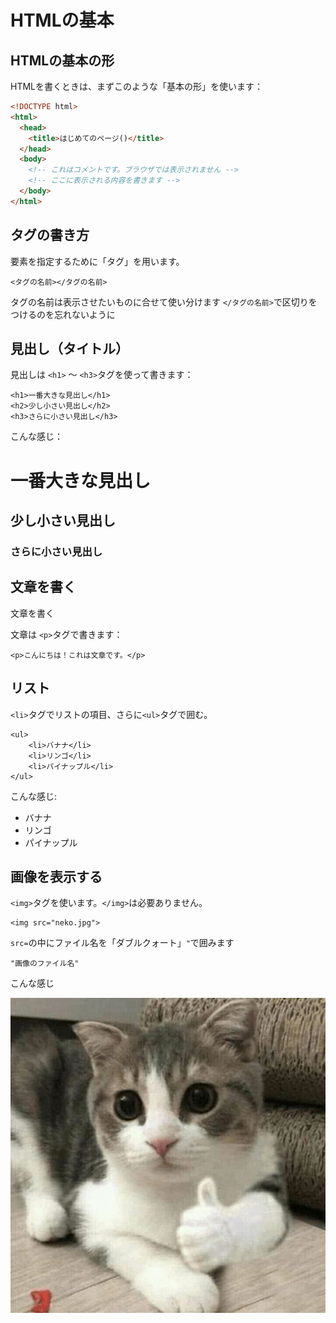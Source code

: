 # HTMLの基本

## HTMLの基本の形

HTMLを書くときは、まずこのような「基本の形」を使います：

```html
<!DOCTYPE html>
<html>
  <head>
    <title>はじめてのページ()</title>
  </head>
  <body>
    <!-- これはコメントです。ブラウザでは表示されません -->
    <!-- ここに表示される内容を書きます -->
  </body>
</html>
```
## タグの書き方
要素を指定するために「タグ」を用います。
```
<タグの名前></タグの名前>
```
タグの名前は表示させたいものに合せて使い分けます
`</タグの名前>`で区切りをつけるのを忘れないように

## 見出し（タイトル）

見出しは `<h1>` ～ `<h3>`タグを使って書きます：
```
<h1>一番大きな見出し</h1>
<h2>少し小さい見出し</h2>
<h3>さらに小さい見出し</h3>
```
こんな感じ：
# 一番大きな見出し
## 少し小さい見出し
### さらに小さい見出し

## 文章を書く
文章を書く

文章は `<p>`タグで書きます：
```
<p>こんにちは！これは文章です。</p>
```
## リスト
`<li>`タグでリストの項目、さらに`<ul>`タグで囲む。
```
<ul>
    <li>バナナ</li>
    <li>リンゴ</li>
    <li>パイナップル</li>
</ul>
```
こんな感じ: 
- バナナ
- リンゴ
- パイナップル

## 画像を表示する
`<img>`タグを使います。`</img>`は必要ありません。
```
<img src="neko.jpg">
```
`src=`の中にファイル名を「ダブルクォート」`"`で囲みます
```
"画像のファイル名"
```
こんな感じ  
  

![neko](neko.jpg)
